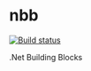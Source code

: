 # nbb

[![Build status](https://abilauca.visualstudio.com/NBB/_apis/build/status/NBB-CI-GitHub)](https://abilauca.visualstudio.com/NBB/_build/latest?definitionId=35)

.Net Building Blocks
